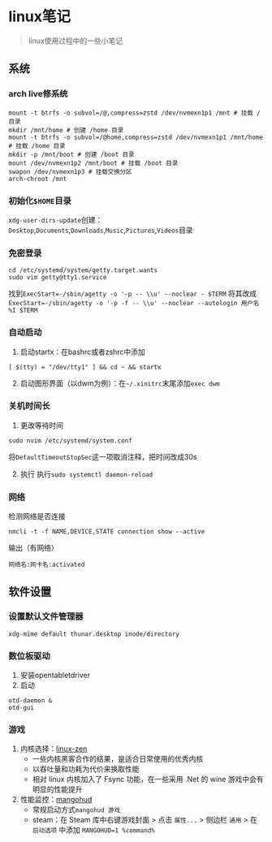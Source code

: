 # linux笔记
> linux使用过程中的一些小笔记

## 系统

### arch live修系统
```shell
mount -t btrfs -o subvol=/@,compress=zstd /dev/nvmexn1p1 /mnt # 挂载 / 目录
mkdir /mnt/home # 创建 /home 目录
mount -t btrfs -o subvol=/@home,compress=zstd /dev/nvmexn1p1 /mnt/home # 挂载 /home 目录
mkdir -p /mnt/boot # 创建 /boot 目录
mount /dev/nvmexn1p2 /mnt/boot # 挂载 /boot 目录
swapon /dev/nvmexn1p3 # 挂载交换分区
arch-chroot /mnt
```

### 初始化`$HOME`目录
`xdg-user-dirs-update`创建：`Desktop`,`Documents`,`Downloads`,`Music`,`Pictures`,`Videos`目录

### 免密登录
```shell
cd /etc/systemd/system/getty.target.wants
sudo vim getty@tty1.service
```

找到`ExecStart=-/sbin/agetty -o '-p -- \\u' --noclear - $TERM`
将其改成`ExecStart=-/sbin/agetty -o '-p -f -- \\u' --noclear --autologin 用户名 %I $TERM`

### 自动启动
1. 启动startx：在bashrc或者zshrc中添加
```shell
[ $(tty) = "/dev/tty1" ] && cd ~ && startx
```

2. 启动图形界面（以dwm为例）：在`~/.xinitrc`末尾添加`exec dwm`

### 关机时间长
1. 更改等待时间
```shell
sudo nvim /etc/systemd/system.conf
```
将`DefaultTimeoutStopSec`这一项取消注释，把时间改成30s

2. 执行
执行`sudo systemctl daemon-reload`


### 网络
检测网络是否连接
```shell
nmcli -t -f NAME,DEVICE,STATE connection show --active
```

输出（有网络）
```shell
网络名:网卡名:activated
```

## 软件设置
### 设置默认文件管理器
```shell
xdg-mime default thunar.desktop inode/directory
```

### 数位板驱动
1. 安装opentabletdriver
2. 启动
```shell
otd-daemon &
otd-gui
```

### 游戏
1. 内核选择：[linux-zen](https://github.com/zen-kernel/zen-kernel)
    - 一些内核黑客合作的结果，是适合日常使用的优秀内核
    - 以吞吐量和功耗为代价来换取性能
    - 相对 linux 内核加入了 Fsync 功能，在一些采用 .Net 的 wine 游戏中会有 明显的性能提升
2. 性能监控：[mangohud](https://github.com/flightlessmango/MangoHud)
    - 常规启动方式`mangohud 游戏`
    - steam：在 Steam 库中右键游戏封面 > 点击 `属性...` > 侧边栏 `通用` > 在 `启动选项` 中添加 `MANGOHUD=1 %command%`
